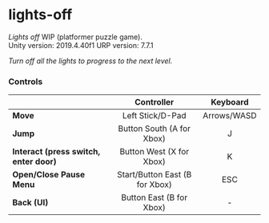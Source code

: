 # lights-off
*Lights off* WIP (platformer puzzle game).  
Unity version: 2019.4.40f1
URP version: 7.7.1

*Turn off all the lights to progress to the next level.*

### Controls
|  | Controller | Keyboard |
| - | :---: | :---: |
| **Move** | Left Stick/D-Pad | Arrows/WASD |
| **Jump** | Button South (A for Xbox) | J |
| **Interact (press switch, enter door)** | Button West (X for Xbox) | K |
| **Open/Close Pause Menu** | Start/Button East (B for Xbox) | ESC |
| **Back (UI)** | Button East (B for Xbox) | - |
